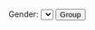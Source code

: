 Gender: <select id="x_axis_grouping_select"></select>
<button id="x_axis_grouping_button">Group</button>

<script>
let districtNames = ["a", "b", "c"]
var select = lively.query(this, "#x_axis_grouping_select");
for (let district of districtNames) {
    select.options[select.options.length] = new Option(district);
}

lively.query(this, "#x_axis_grouping_button").addEventListener("click", () => {
  console.log(select.options[select.selectedIndex].value)
})

</script>